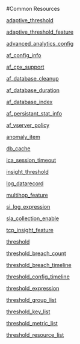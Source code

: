 #Common Resources

[adaptive_threshold](../common-resources/adaptive_threshold.md)
[adaptive_threshold_feature](../common-resources/adaptive_threshold_feature.md)
[advanced_analytics_config](../common-resources/advanced_analytics_config.md)
[af_config_info](../common-resources/af_config_info.md)
[af_cpx_support](../common-resources/af_cpx_support.md)
[af_database_cleanup](../common-resources/af_database_cleanup.md)
[af_database_duration](../common-resources/af_database_duration.md)
[af_database_index](../common-resources/af_database_index.md)
[af_persistant_stat_info](../common-resources/af_persistant_stat_info.md)
[af_vserver_policy](../common-resources/af_vserver_policy.md)
[anomaly_item](../common-resources/anomaly_item.md)
[db_cache](../common-resources/db_cache.md)
[ica_session_timeout](../common-resources/ica_session_timeout.md)
[insight_threshold](../common-resources/insight_threshold.md)
[log_datarecord](../common-resources/log_datarecord.md)
[multihop_feature](../common-resources/multihop_feature.md)
[si_log_expression](../common-resources/si_log_expression.md)
[sla_collection_enable](../common-resources/sla_collection_enable.md)
[tcp_insight_feature](../common-resources/tcp_insight_feature.md)
[threshold](../common-resources/threshold.md)
[threshold_breach_count](../common-resources/threshold_breach_count.md)
[threshold_breach_timeline](../common-resources/threshold_breach_timeline.md)
[threshold_config_timeline](../common-resources/threshold_config_timeline.md)
[threshold_expression](../common-resources/threshold_expression.md)
[threshold_group_list](../common-resources/threshold_group_list.md)
[threshold_key_list](../common-resources/threshold_key_list.md)
[threshold_metric_list](../common-resources/threshold_metric_list.md)
[threshold_resource_list](../common-resources/threshold_resource_list.md)



